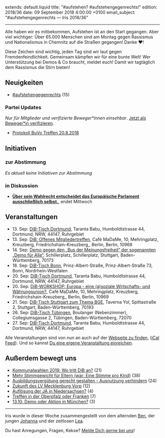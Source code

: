 extends: default.liquid
title: "#aufstehen? #aufstehengegenrechts!"
edition: 2018/36
date: 09 September 2018 4:00:00 +0100
email_subject: "#aufstehengegenrechts — Iris 2018/36"

---

Alle haben wir es mitbekommen, Aufstehen ist an den Start gegangen. Aber viel wichtiger: Über 65.000 Menschen sind am Montag gegen Rassismus und Nationalismus in Chemnitz auf die Straßen gegangen! Danke ❤️!

Diese Zeichen sind wichtig, jeden Tag sind wir laut gegen Fremdenfeindlichkeit. Gemeinsam kämpfen wir für eine bunte Welt! Wer Unterstützung bei Demos & Co braucht, meldet euch! Damit wir tagtäglich dem Rassismus die Stirn bieten!

## Neuigkeiten

 - [#aufstehengegenrechts](https://marktplatz.dib.de/t/aufstehengegenrechts/24749) (15)

### Partei Updates

_Nur für Mitglieder und verifizierte Beweger\*innen einsehbar_. [Jetzt als Beweger\*in verifizieren](https://dib.de/bewegerin-werden/).

 - [Protokoll BuVo Treffen 20.8.2018](https://marktplatz.dib.de/t/protokoll-buvo-treffen-20-8-2018/24373)

## Initiativen

### zur Abstimmung
_Es aktuell keine Initiativen zur Abstimmung_

### in Diskussion
 - **[Über sein Wahlrecht entscheidet das Europäische Parlament ausschließlich selbst.](https://abstimmen.dib.de/initiative/199-uber-sein-wahlrecht-entscheidet-das-europaische-parlament-ausschlielich-selbst)**, endet Mittwoch


## Veranstaltungen

 - 13.&nbsp;Sep: [DiB-Tisch Dortmund](https://dib.de/veranstaltungen/dib-tisch-dortmund-2018-09-13/), Taranta Babu, Humboldtstrasse 44, Dortmund, NRW, 44147, Ruhrgebiet
 - 13.&nbsp;Sep: [DiB: Offenes Mitgliedertreffen](https://dib.de/veranstaltungen/dib-offenes-mitgliedertreffen/), Café MaDaMe, 10, Mehringplatz, Kreuzberg, Friedrichshain-Kreuzberg,, Berlin, Berlin, 10969
 - 14.&nbsp;Sep: [Demo gegen den „Bus der Meinungsfreiheit“ der sogenannten „Demo für Alle“](https://dib.de/veranstaltungen/demo-gegen-den-bus-der-meinungsfreiheit-der-sogenannten-demo-fuer-alle/), Schillerplatz, Schillerplatz, Stuttgart, Baden-Württemberg, 70173
 - 18.&nbsp;Sep: [DiB-Tisch Bonn](https://dib.de/veranstaltungen/dib-tisch-bonn/), Prinz-Albert-Straße, Prinz-Albert-Straße 73, Bonn, Nordrhein-Westfalen
 - 20.&nbsp;Sep: [DiB-Tisch Dortmund](https://dib.de/veranstaltungen/dib-tisch-dortmund-2018-09-20/), Taranta Babu, Humboldtstrasse 44, Dortmund, NRW, 44147, Ruhrgebiet
 - 20.&nbsp;Sep: [DiB-WORKSHOP: Europa - eine (a)soziale Wirtschafts- und Währungsunion?](https://dib.de/veranstaltungen/dib-workshop-europa-eine-asoziale-wirtschafts-und-waehrungsunion/), Café MaDaMe, 10, Mehringplatz, Kreuzberg, Friedrichshain-Kreuzberg,, Berlin, Berlin, 10969
 - 21.&nbsp;Sep: [DiB-Tisch Stuttgart zum Thema BGE](https://dib.de/veranstaltungen/dib-tisch-stuttgart-zum-thema-bge/), Taverna Yol, Spittastraße 2, Stuttgart, Baden-Württemberg, 70193
 - 26.&nbsp;Sep: [DiB-Tisch Tübingen](https://dib.de/veranstaltungen/dib-tisch-tuebingen/), Boulanger (Nebenzimmer), Collegiumsgasse 2, Tübingen, Baden-Württemberg, 72070
 - 27.&nbsp;Sep: [DiB-Tisch Dortmund](https://dib.de/veranstaltungen/dib-tisch-dortmund-2018-09-27/), Taranta Babu, Humboldtstrasse 44, Dortmund, NRW, 44147, Ruhrgebiet


Alle Veranstaltungen sind von nun an auch auf der [Webseite zu finden](https://dib.de/veranstaltungen/), ([iCal Feed](https://dib.de/?ical=1)). Und so kannst [Du eine eigene Veranstaltung einreichen](https://marktplatz.dib.de/t/eine-veranstaltung-auf-der-webseite-einreichen/21379).


## Außerdem bewegt uns

 - [Kommunalwahlen 2019: Wo tritt DiB an?](https://marktplatz.dib.de/t/kommunalwahlen-2019-wo-tritt-dib-an/24727) (21)
 - [Mehr Stimmgewicht für Eltern (war: Eine Stimme pro Kind)](https://marktplatz.dib.de/t/mehr-stimmgewicht-fuer-eltern-war-eine-stimme-pro-kind/24710) (38)
 - [Ausbildungsvergütung gerecht gestalten - Ausnutzung verhindern](https://marktplatz.dib.de/t/ausbildungsverguetung-gerecht-gestalten-ausnutzung-verhindern/24718) (24)
 - [Zukunft des LV Mecklenburg Vorp](https://marktplatz.dib.de/t/zukunft-des-lv-mecklenburg-vorp/24783) (12)
 - [Auflösung der JA in Niedersachsen?](https://marktplatz.dib.de/t/aufloesung-der-ja-in-niedersachsen/24732) (4)
 - [Treffen in der Oberpfalz oder Franken](https://marktplatz.dib.de/t/treffen-in-der-oberpfalz-oder-franken/24730) (7)
 - [13.10. Demo oder Aktion in München?](https://marktplatz.dib.de/t/13-10-demo-oder-aktion-in-muenchen/24731) (3)

---

Iris wurde in dieser Woche zusammengestellt von dem alternden [Ben](https://marktplatz.dib.de/u/Ben/), der jungen [Johanna](https://marktplatz.dib.de/u/Johanna/) und der zeitlosen [Lea](https://marktplatz.dib.de/u/Leia/).

Du hast Anregungen, Fragen, Kekse? [Melde Dich gerne bei uns](https://marktplatz.dib.de/t/neu-iris-die-woechtliche-zusammenfasssung-zum-sonntagsbrunch/10990)!

